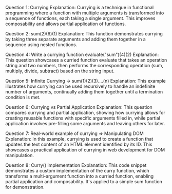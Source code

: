 Question 1: Currying
Explanation: Currying is a technique in functional programming where a function with multiple arguments is transformed into a sequence of functions, each taking a single argument. This improves composability and allows partial application of functions.

Question 2: sum(2)(6)(1)
Explanation: This function demonstrates currying by taking three separate arguments and adding them together in a sequence using nested functions.

Question 4: Write a currying function evaluate("sum")(4)(2)
Explanation: This question showcases a curried function evaluate that takes an operation string and two numbers, then performs the corresponding operation (sum, multiply, divide, subtract) based on the string input.

Question 5: Infinite Currying -> sum(1)(2)(3)....(n)
Explanation: This example illustrates how currying can be used recursively to handle an indefinite number of arguments, continually adding them together until a termination condition is met.

Question 6: Currying vs Partial Application
Explanation: This question compares currying and partial application, showing how currying allows for creating reusable functions with specific arguments filled in, while partial application involves pre-filling some arguments and leaving others for later.

Question 7: Real-world example of currying => Manipulating DOM
Explanation: In this example, currying is used to create a function that updates the text content of an HTML element identified by its ID. This showcases a practical application of currying in web development for DOM manipulation.

Question 8: Curry() implementation
Explanation: This code snippet demonstrates a custom implementation of the curry function, which transforms a multi-argument function into a curried function, enabling partial application and composability. It's applied to a simple sum function for demonstration.

